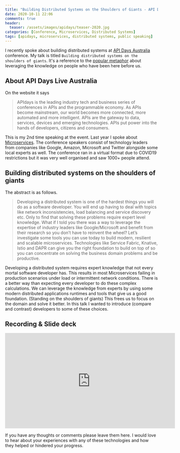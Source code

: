 ```yaml
---
title: "Building Distributed Systems on the Shoulders of Giants - API Days Live, Australia 2020"
date: 2020-10-11 22:06
comments: true
header:
  teaser: /assets/images/apidays/teaser-2020.jpg
categories: [Conference, Microservices, Distributed Systems]
tags: [apidays, microservices, distributed systems, public speaking]
---
```

I recently spoke about building distributed systems at [API Days Australia](https://www.apidays.co/australia/) conference. My talk is titled `Building distributed systems on the shoulders of giants`. It's a reference to the [popular metaphor](https://en.wikipedia.org/wiki/Standing_on_the_shoulders_of_giants) about leveraging the knowledge on people who have been here before us.

## About API Days Live Australia

On the website it says
> APIdays is the leading industry tech and business series of conferences in APIs and the programmable economy. As APIs become mainstream, our world becomes more connected, more automated and more intelligent. APIs are the gateway to data, services, devices and emerging technologies. APIs put power into the hands of developers, citizens and consumers. 

This is my 2nd time speaking at the event. Last year I spoke about [Microservices](https://dasith.me/2019/09/07/upcoming-talk-at-apidays/). The conference speakers consist of technology leaders from companies like Google, Amazon, Microsoft and Twitter alongside some local experts as well. The conference ran in a virtual format due to COVID19 restrictions but it was very well organised and saw 1000+ people attend.

## Building distributed systems on the shoulders of giants

The abstract is as follows.

> Developing a distributed system is one of the hardest things you will do as a software developer. You will end up having to deal with topics like network inconsistencies, load balancing and service discovery etc. Only to find that solving these problems require expert level knowledge. What if I told you there was a way to leverage the expertise of industry leaders like Google/Microsoft and benefit from their research so you don’t have to reinvent the wheel? Let’s investigate some tools you can use today to build modern, resilient and scalable microservices. Technologies like Service Fabric, Knative, Istio and DAPR can give you the right foundation to build on top of so you can concentrate on solving the business domain problems and be productive.

Developing a distributed system requires expert knowledge that not every mortal software developer has. This results in most Microservices failing in production scenarios under load or intermittent network conditions. There is a better way than expecting every developer to do these complex calculations. We can leverage the knowledge from experts by using some modern distributed applications runtimes and tools that give us a good foundation. (Standing on the shoulders of giants) This frees us to focus on the domain and solve it better. In this talk I wanted to introduce (compare and contrast) developers to some of these choices.

## Recording & Slide deck

<iframe width="560" height="315" src="https://www.youtube.com/embed/rctYpZqIT2Y" frameborder="0" allow="accelerometer; autoplay; clipboard-write; encrypted-media; gyroscope; picture-in-picture" allowfullscreen></iframe>

<br />

<script async class="speakerdeck-embed" data-id="5bd3880097404aa18512ab9ba29ba6bd" data-ratio="1.77777777777778" src="//speakerdeck.com/assets/embed.js"></script>


If you have any thoughts or comments please leave them here. I would love to hear about your experiences with any of these technologies and how they helped or hindered your progress.